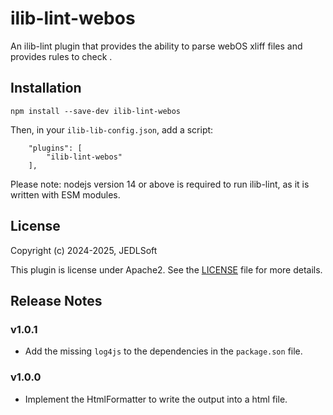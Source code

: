 # ilib-lint-webos
An ilib-lint plugin that provides the ability to parse webOS xliff files and provides rules to check .

## Installation

```
npm install --save-dev ilib-lint-webos
```

Then, in your `ilib-lib-config.json`, add a script:

```
    "plugins": [
        "ilib-lint-webos"
    ],
```

Please note: nodejs version 14 or above is required to run ilib-lint, as it
is written with ESM modules.

## License

Copyright (c) 2024-2025, JEDLSoft

This plugin is license under Apache2. See the [LICENSE](./LICENSE)
file for more details.

## Release Notes
### v1.0.1
- Add the missing `log4js` to the dependencies in the `package.son` file.

### v1.0.0
- Implement the HtmlFormatter to write the output into a html file.